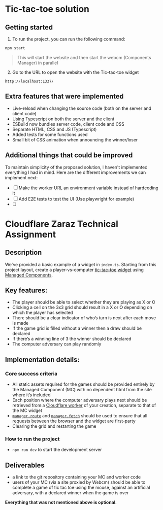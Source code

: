 # Tic-tac-toe solution 

## Getting started
1. To run the project, you can run the following command:
```bash
npm start
```
> This will start the website and then start the webcm (Components Manager) in parallel

2. Go to the URL to open the website with the Tic-tac-toe widget
```
http://localhost:1337/
```

## Extra features that were implemented
- Live-reload when changing the source code (both on the server and client code)
- Using Typescript on both the server and the client
- ESBuild now bundles server code, client code and CSS
- Separate HTML, CSS and JS (Typescript)
- Added tests for some functions used
- Small bit of CSS animation when announcing the winner/loser

## Additional things that could be improved
To maintain simplicity of the proposed solution, I haven't implemented everything I had in mind.
Here are the different improvements we can implement next:
- [ ] Make the worker URL an environment variable instead of hardcoding it
- [ ] Add E2E tests to test the UI (Use playwright for example)
- [ ] 



# Cloudflare Zaraz Technical Assignment

## Description

We've provided a basic example of a widget in `index.ts`. Starting from this project layout, create a player-vs-computer [tic-tac-toe](https://en.wikipedia.org/wiki/Tic-tac-toe) [widget](https://managedcomponents.dev/specs/embed-and-widgets/widgets) using [Managed Components](https://managedcomponents.dev/).

## Key features:

- The player should be able to select whether they are playing as X or O
- Clicking a cell on the 3x3 grid should result in a X or O depending on which the player has selected
- There should be a clear indicator of who’s turn is next after each move is made
- If the game grid is filled without a winner then a draw should be declared
- If there’s a winning line of 3 the winner should be declared
- The computer adversary can play randomly

## Implementation details:

### Core success criteria

- All static assets required for the games should be provided entirely by the Managed Component (MC) with no dependent html from the site where it’s included
- Each position where the computer adversary plays next should be retrieved from a [Cloudflare worker](https://developers.cloudflare.com/workers/) of your creation, separate to that of the MC widget
- [`manager.route`](https://managedcomponents.dev/specs/server-functionality/route) and [`manager.fetch`](https://managedcomponents.dev/specs/server-functionality/fetch) should be used to ensure that all requests between the browser and the widget are first-party
- Clearing the grid and restarting the game

### How to run the project

- `npm run dev` to start the development server

## Deliverables

- a link to the git repository containing your MC and worker code
- users of your MC (via a site proxied by Webcm) should be able to complete a game of tic tac toe using the mouse, against an artificial adversary, with a declared winner when the game is over

**Everything that was not mentioned above is optional.**
